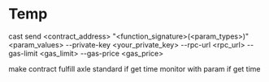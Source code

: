 # Temp

cast send <contract_address> "<function_signature>(<param_types>)" <param_values> --private-key <your_private_key> --rpc-url <rpc_url> --gas-limit <gas_limit> --gas-price <gas_price>

make contract fulfill axle standard if get time
monitor with param if get time